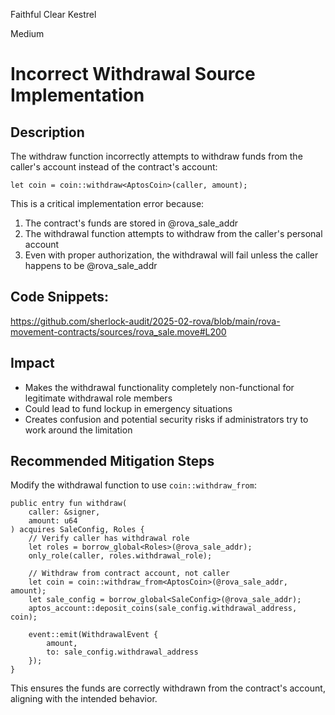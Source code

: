 Faithful Clear Kestrel

Medium

# Incorrect Withdrawal Source Implementation

## Description
The withdraw function incorrectly attempts to withdraw funds from the caller's account instead of the contract's account:

```move
let coin = coin::withdraw<AptosCoin>(caller, amount);
```

This is a critical implementation error because:
1. The contract's funds are stored in @rova_sale_addr
2. The withdrawal function attempts to withdraw from the caller's personal account
3. Even with proper authorization, the withdrawal will fail unless the caller happens to be @rova_sale_addr

## Code Snippets:
https://github.com/sherlock-audit/2025-02-rova/blob/main/rova-movement-contracts/sources/rova_sale.move#L200

## Impact
- Makes the withdrawal functionality completely non-functional for legitimate withdrawal role members
- Could lead to fund lockup in emergency situations
- Creates confusion and potential security risks if administrators try to work around the limitation

## Recommended Mitigation Steps
Modify the withdrawal function to use `coin::withdraw_from`:

```move
public entry fun withdraw(
    caller: &signer,
    amount: u64
) acquires SaleConfig, Roles {        
    // Verify caller has withdrawal role
    let roles = borrow_global<Roles>(@rova_sale_addr);
    only_role(caller, roles.withdrawal_role);

    // Withdraw from contract account, not caller
    let coin = coin::withdraw_from<AptosCoin>(@rova_sale_addr, amount);
    let sale_config = borrow_global<SaleConfig>(@rova_sale_addr);
    aptos_account::deposit_coins(sale_config.withdrawal_address, coin);

    event::emit(WithdrawalEvent {
        amount,
        to: sale_config.withdrawal_address
    });
}
```

This ensures the funds are correctly withdrawn from the contract's account, aligning with the intended behavior.